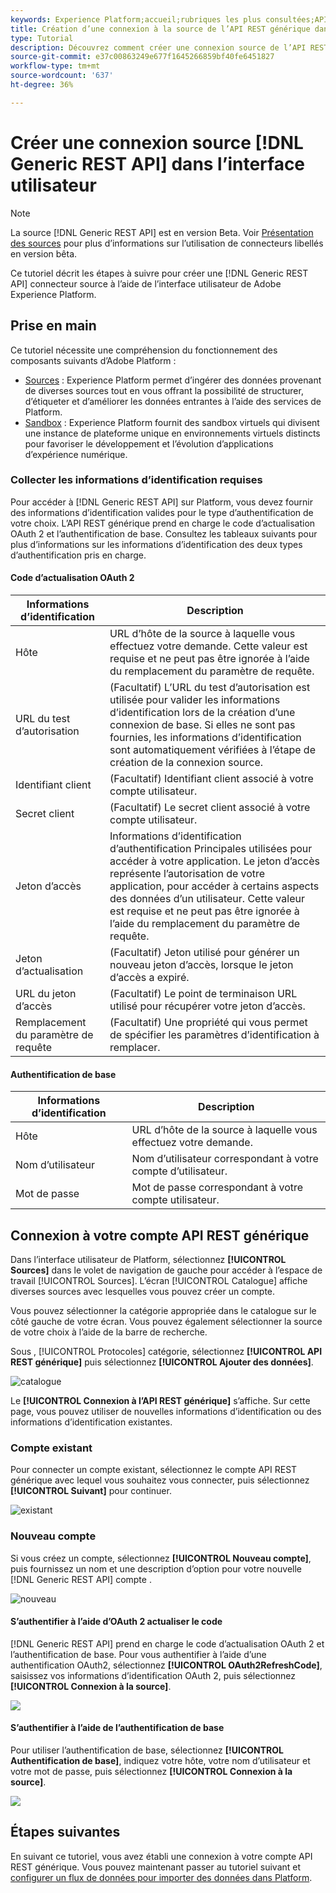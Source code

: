 ```yaml
---
keywords: Experience Platform;accueil;rubriques les plus consultées;API REST générique
title: Création d’une connexion à la source de l’API REST générique dans l’interface utilisateur
type: Tutorial
description: Découvrez comment créer une connexion source de l’API REST générique à l’aide de l’interface utilisateur de Adobe Experience Platform.
source-git-commit: e37c00863249e677f1645266859bf40fe6451827
workflow-type: tm+mt
source-wordcount: '637'
ht-degree: 36%

---
```


# Créer une connexion source [!DNL Generic REST API] dans l’interface utilisateur

>[!NOTE]
>
> La source [!DNL Generic REST API] est en version Beta. Voir [Présentation des sources](../../../../home.md#terms-and-conditions) pour plus d’informations sur l’utilisation de connecteurs libellés en version bêta.

Ce tutoriel décrit les étapes à suivre pour créer une [!DNL Generic REST API] connecteur source à l’aide de l’interface utilisateur de Adobe Experience Platform.

## Prise en main

Ce tutoriel nécessite une compréhension du fonctionnement des composants suivants d’Adobe Platform : 

* [Sources](../../../../home.md) : Experience Platform permet d’ingérer des données provenant de diverses sources tout en vous offrant la possibilité de structurer, d’étiqueter et d’améliorer les données entrantes à l’aide des services de Platform.
* [Sandbox](../../../../../sandboxes/home.md) : Experience Platform fournit des sandbox virtuels qui divisent une instance de plateforme unique en environnements virtuels distincts pour favoriser le développement et l’évolution d’applications d’expérience numérique.

### Collecter les informations d’identification requises

Pour accéder à [!DNL Generic REST API] sur Platform, vous devez fournir des informations d’identification valides pour le type d’authentification de votre choix. L’API REST générique prend en charge le code d’actualisation OAuth 2 et l’authentification de base. Consultez les tableaux suivants pour plus d’informations sur les informations d’identification des deux types d’authentification pris en charge.

#### Code d’actualisation OAuth 2

| Informations d’identification | Description |
| --- | --- |
| Hôte | URL d’hôte de la source à laquelle vous effectuez votre demande. Cette valeur est requise et ne peut pas être ignorée à l’aide du remplacement du paramètre de requête. |
| URL du test d’autorisation | (Facultatif) L’URL du test d’autorisation est utilisée pour valider les informations d’identification lors de la création d’une connexion de base. Si elles ne sont pas fournies, les informations d’identification sont automatiquement vérifiées à l’étape de création de la connexion source. |
| Identifiant client | (Facultatif) Identifiant client associé à votre compte utilisateur. |
| Secret client | (Facultatif) Le secret client associé à votre compte utilisateur. |
| Jeton d’accès | Informations d’identification d’authentification Principales utilisées pour accéder à votre application. Le jeton d’accès représente l’autorisation de votre application, pour accéder à certains aspects des données d’un utilisateur. Cette valeur est requise et ne peut pas être ignorée à l’aide du remplacement du paramètre de requête. |
| Jeton d’actualisation | (Facultatif) Jeton utilisé pour générer un nouveau jeton d’accès, lorsque le jeton d’accès a expiré. |
| URL du jeton d’accès | (Facultatif) Le point de terminaison URL utilisé pour récupérer votre jeton d’accès. |
| Remplacement du paramètre de requête | (Facultatif) Une propriété qui vous permet de spécifier les paramètres d’identification à remplacer. |


#### Authentification de base

| Informations d’identification | Description |
| --- | --- |
| Hôte | URL d’hôte de la source à laquelle vous effectuez votre demande. |
| Nom d’utilisateur | Nom d’utilisateur correspondant à votre compte d’utilisateur. |
| Mot de passe | Mot de passe correspondant à votre compte utilisateur. |

## Connexion à votre compte API REST générique

Dans l’interface utilisateur de Platform, sélectionnez **[!UICONTROL Sources]** dans le volet de navigation de gauche pour accéder à l’espace de travail [!UICONTROL Sources]. L’écran [!UICONTROL Catalogue] affiche diverses sources avec lesquelles vous pouvez créer un compte.

Vous pouvez sélectionner la catégorie appropriée dans le catalogue sur le côté gauche de votre écran. Vous pouvez également sélectionner la source de votre choix à l’aide de la barre de recherche.

Sous , [!UICONTROL Protocoles] catégorie, sélectionnez **[!UICONTROL API REST générique]** puis sélectionnez **[!UICONTROL Ajouter des données]**.

![catalogue](../../../../images/tutorials/create/generic-rest/catalog.png)

Le **[!UICONTROL Connexion à l’API REST générique]** s’affiche. Sur cette page, vous pouvez utiliser de nouvelles informations d’identification ou des informations d’identification existantes.

### Compte existant

Pour connecter un compte existant, sélectionnez le compte API REST générique avec lequel vous souhaitez vous connecter, puis sélectionnez **[!UICONTROL Suivant]** pour continuer.

![existant](../../../../images/tutorials/create/generic-rest/existing.png)

### Nouveau compte

Si vous créez un compte, sélectionnez **[!UICONTROL Nouveau compte]**, puis fournissez un nom et une description d’option pour votre nouvelle [!DNL Generic REST API] compte .

![nouveau](../../../../images/tutorials/create/generic-rest/new.png)

#### S’authentifier à l’aide d’OAuth 2 actualiser le code

[!DNL Generic REST API] prend en charge le code d’actualisation OAuth 2 et l’authentification de base. Pour vous authentifier à l’aide d’une authentification OAuth2, sélectionnez **[!UICONTROL OAuth2RefreshCode]**, saisissez vos informations d’identification OAuth 2, puis sélectionnez **[!UICONTROL Connexion à la source]**.

![](../../../../images/tutorials/create/generic-rest/oauth2.png)

#### S’authentifier à l’aide de l’authentification de base

Pour utiliser l’authentification de base, sélectionnez **[!UICONTROL Authentification de base]**, indiquez votre hôte, votre nom d’utilisateur et votre mot de passe, puis sélectionnez **[!UICONTROL Connexion à la source]**.

![](../../../../images/tutorials/create/generic-rest/basic-authentication.png)

## Étapes suivantes

En suivant ce tutoriel, vous avez établi une connexion à votre compte API REST générique. Vous pouvez maintenant passer au tutoriel suivant et [configurer un flux de données pour importer des données dans Platform](../../dataflow/protocols.md).

